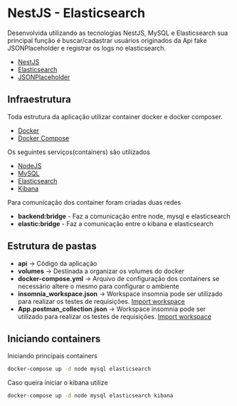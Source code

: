 # NestJS - Elasticsearch  

Desenvolvida utilizando as tecnologias NestJS, MySQL e Elasticsearch sua principal função é buscar/cadastrar usuários originados da Api fake JSONPlaceholder e registrar os logs no elasticsearch.  

- [NestJS](https://nestjs.com/)  
- [Elasticsearch](https://www.elastic.co/pt/elasticsearch/)  
- [JSONPlaceholder](https://jsonplaceholder.typicode.com/)  

## Infraestrutura  

Toda estrutura da aplicação utilizar container docker e docker composer.  

- [Docker](https://www.docker.com/)  
- [Docker Compose](https://docs.docker.com/compose/)  

Os seguintes serviços(containers) são utilizados  
- [NodeJS](https://hub.docker.com/_/node)  
- [MySQL](https://hub.docker.com/_/mysql)  
- [Elasticsearch](https://hub.docker.com/_/elasticsearch)  
- [Kibana](https://hub.docker.com/_/kibana)  

Para comunicação dos container foram criadas duas redes
- **backend:bridge** - Faz a comunicação entre node, mysql e elasticsearch  
- **elastic:bridge** - Faz a comunicação entre o kibana e elasticsearch  

## Estrutura de pastas  

- **api** -> Código da aplicação  
- **volumes** -> Destinada a organizar os volumes do docker  
- **docker-compose.yml** -> Arquivo de configuração dos containers se necessário altere o mesmo para configurar o ambiente  
- **insomnia_workspace.json** -> Workspace insomnia pode ser utilizado para realizar os testes de requisições. [Import workspace](https://support.insomnia.rest/article/52-importing-and-exporting-data)  
- **App.postman_collection.json** -> Workspace insomnia pode ser utilizado para realizar os testes de requisições. [Import workspace](https://learning.postman.com/docs/collaborating-in-postman/using-workspaces/managing-workspaces/)  


## Iniciando containers  

Iniciando principais containers  

```bash
docker-compose up -d node mysql elasticsearch
```  

Caso queira iniciar o kibana utilize  
```bash
docker-compose up -d node mysql elasticsearch kibana
```  
